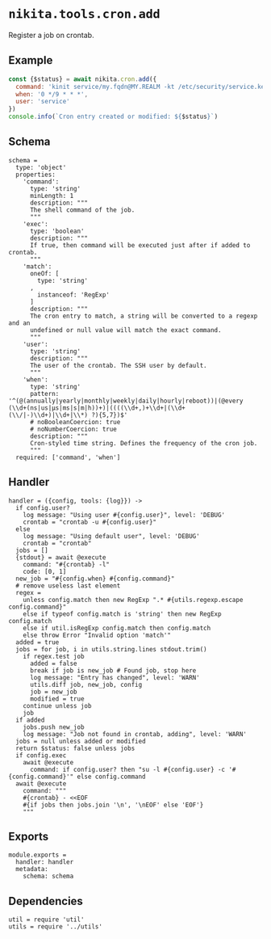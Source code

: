 
# `nikita.tools.cron.add`

Register a job on crontab.

## Example

```js
const {$status} = await nikita.cron.add({
  command: 'kinit service/my.fqdn@MY.REALM -kt /etc/security/service.keytab',
  when: '0 */9 * * *',
  user: 'service'
})
console.info(`Cron entry created or modified: ${$status}`)
```

## Schema

    schema =
      type: 'object'
      properties:
        'command':
          type: 'string'
          minLength: 1
          description: """
          The shell command of the job.
          """
        'exec':
          type: 'boolean'
          description: """
          If true, then command will be executed just after if added to crontab.
          """
        'match':
          oneOf: [
            type: 'string'
          ,
            instanceof: 'RegExp'
          ]
          description: """
          The cron entry to match, a string will be converted to a regexp and an
          undefined or null value will match the exact command.
          """
        'user':
          type: 'string'
          description: """
          The user of the crontab. The SSH user by default.
          """
        'when':
          type: 'string'
          pattern: '^(@(annually|yearly|monthly|weekly|daily|hourly|reboot))|(@every (\\d+(ns|us|µs|ms|s|m|h))+)|((((\\d+,)+\\d+|(\\d+(\\/|-)\\d+)|\\d+|\\*) ?){5,7})$'
          # noBooleanCoercion: true
          # noNumberCoercion: true
          description: """
          Cron-styled time string. Defines the frequency of the cron job.
          """
      required: ['command', 'when']

## Handler

    handler = ({config, tools: {log}}) ->
      if config.user?
        log message: "Using user #{config.user}", level: 'DEBUG'
        crontab = "crontab -u #{config.user}"
      else
        log message: "Using default user", level: 'DEBUG'
        crontab = "crontab"
      jobs = []
      {stdout} = await @execute
        command: "#{crontab} -l"
        code: [0, 1]
      new_job = "#{config.when} #{config.command}"
      # remove useless last element
      regex =
        unless config.match then new RegExp ".* #{utils.regexp.escape config.command}"
        else if typeof config.match is 'string' then new RegExp config.match
        else if util.isRegExp config.match then config.match
        else throw Error "Invalid option 'match'"
      added = true
      jobs = for job, i in utils.string.lines stdout.trim()
        if regex.test job
          added = false
          break if job is new_job # Found job, stop here
          log message: "Entry has changed", level: 'WARN'
          utils.diff job, new_job, config
          job = new_job
          modified = true
        continue unless job
        job
      if added
        jobs.push new_job
        log message: "Job not found in crontab, adding", level: 'WARN'
      jobs = null unless added or modified
      return $status: false unless jobs
      if config.exec
        await @execute
          command: if config.user? then "su -l #{config.user} -c '#{config.command}'" else config.command
      await @execute
        command: """
        #{crontab} - <<EOF
        #{if jobs then jobs.join '\n', '\nEOF' else 'EOF'}
        """

## Exports

    module.exports =
      handler: handler
      metadata:
        schema: schema

## Dependencies

    util = require 'util'
    utils = require '../utils'
